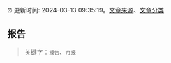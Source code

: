 :alarm_clock: 更新时间: 2024-03-13 09:35:19。[文章来源](/README.md)、[文章分类](/TAGS.md)

## 报告


> 关键字：`报告`、`月报`



